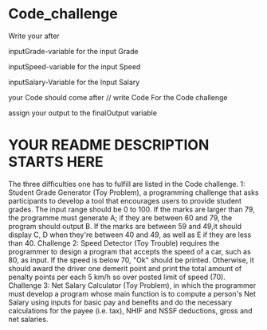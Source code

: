 # Code_challenge
Write your after

inputGrade-variable for the input Grade

inputSpeed-variable for the input Speed

inputSalary-Variable for the Input Salary


your Code should come after
// write Code For the Code challenge

assign your output to the finalOutput variable


# YOUR README DESCRIPTION STARTS HERE
The three difficulties one has to fulfill are listed in the Code challenge. 
1: Student Grade Generator (Toy Problem), a programming challenge that asks participants to develop a tool that encourages users to provide student grades. The input range should be 0 to 100. If the marks are larger than 79, the programme must generate A; if they are between 60 and 79, the program should output B. If the marks are between 59 and 49,it should display C, D when they're between 40 and 49, as well as E if they are less than 40.
Challenge 2: Speed Detector (Toy Trouble) requires the programmer to design a program that accepts the speed of a car, such as 80, as input. If the speed is below 70, "Ok" should be printed. Otherwise, it should award the driver one demerit point and print the total amount of penalty points per each 5 km/h so over posted limit of speed (70).
Challenge 3: Net Salary Calculator (Toy Problem), in which the programmer must develop a program whose main function is to compute a person's Net Salary using inputs for basic pay and benefits and do the necessary calculations for the payee (i.e. tax), NHIF and NSSF deductions, gross and net salaries.
 
